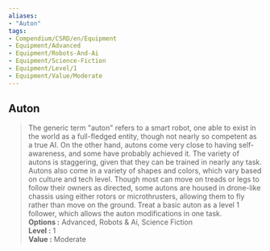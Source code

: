 ```yaml
---
aliases:
- "Auton"
tags:
- Compendium/CSRD/en/Equipment
- Equipment/Advanced
- Equipment/Robots-And-Ai
- Equipment/Science-Fiction
- Equipment/Level/1
- Equipment/Value/Moderate
---
```


  
## Auton  
  
>  
>The generic term "auton" refers to a smart robot, one able to exist in the world as a full-fledged entity, though not nearly so competent as a true AI. On the other hand, autons come very close to having self-awareness, and some have probably achieved it. The variety of autons is staggering, given that they can be trained in nearly any task. Autons also come in a variety of shapes and colors, which vary based on culture and tech level. Though most can move on treads or legs to follow their owners as directed, some autons are housed in drone-like chassis using either rotors or microthrusters, allowing them to fly rather than move on the ground. Treat a basic auton as a level 1 follower, which allows the auton modifications in one task.  
> **Options :** Advanced, Robots & Ai, Science Fiction  
> **Level :** 1  
> **Value :** Moderate